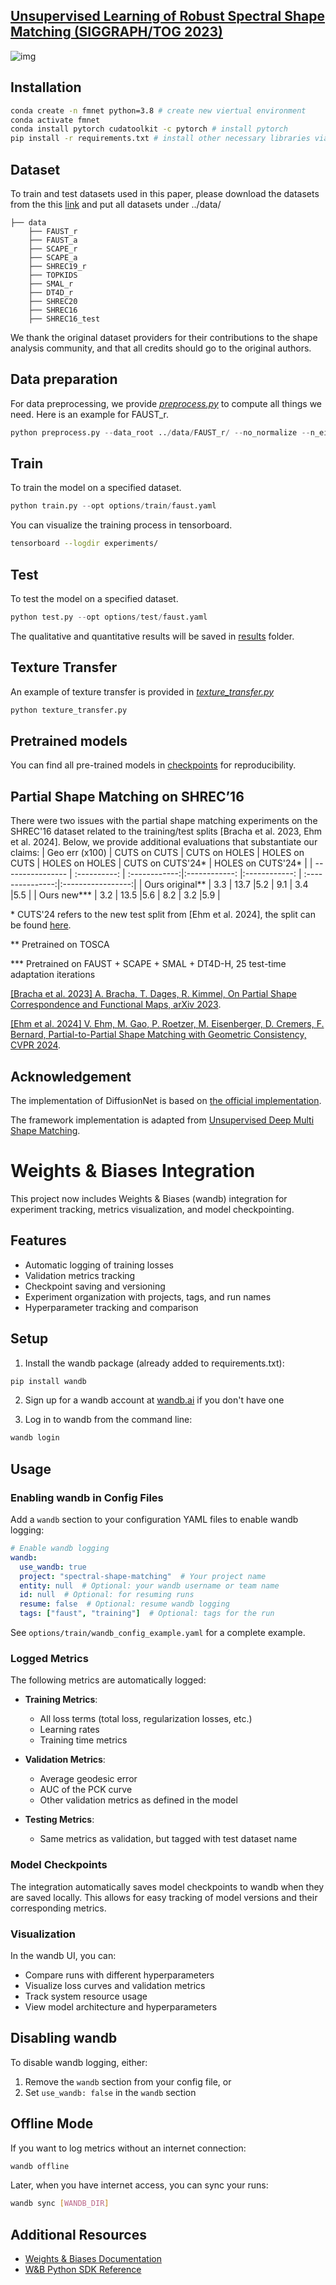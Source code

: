 ## [Unsupervised Learning of Robust Spectral Shape Matching (SIGGRAPH/TOG 2023)](https://dongliangcao.github.io/urssm/)
![img](figures/teaser.jpg)

## Installation
```bash 
conda create -n fmnet python=3.8 # create new viertual environment
conda activate fmnet
conda install pytorch cudatoolkit -c pytorch # install pytorch
pip install -r requirements.txt # install other necessary libraries via pip
```

## Dataset
To train and test datasets used in this paper, please download the datasets from the this [link](https://drive.google.com/file/d/1zbBs3NjUIBBmVebw38MC1nhu_Tpgn1gr/view?usp=share_link) and put all datasets under ../data/
```Shell
├── data
    ├── FAUST_r
    ├── FAUST_a
    ├── SCAPE_r
    ├── SCAPE_a
    ├── SHREC19_r
    ├── TOPKIDS
    ├── SMAL_r
    ├── DT4D_r
    ├── SHREC20
    ├── SHREC16
    ├── SHREC16_test
```
We thank the original dataset providers for their contributions to the shape analysis community, and that all credits should go to the original authors.

## Data preparation
For data preprocessing, we provide *[preprocess.py](preprocess.py)* to compute all things we need.
Here is an example for FAUST_r.
```python
python preprocess.py --data_root ../data/FAUST_r/ --no_normalize --n_eig 200
```

## Train
To train the model on a specified dataset.
```python
python train.py --opt options/train/faust.yaml 
```
You can visualize the training process in tensorboard.
```bash
tensorboard --logdir experiments/
```

## Test
To test the model on a specified dataset.
```python
python test.py --opt options/test/faust.yaml 
```
The qualitative and quantitative results will be saved in [results](results) folder.

## Texture Transfer
An example of texture transfer is provided in *[texture_transfer.py](texture_transfer.py)*
```python
python texture_transfer.py
```

## Pretrained models
You can find all pre-trained models in [checkpoints](checkpoints) for reproducibility.

## Partial Shape Matching on SHREC’16
There were two issues with the partial shape matching experiments on the SHREC'16 dataset related to the training/test splits [Bracha et al. 2023, Ehm et al. 2024]. Below, we provide additional evaluations that substantiate our claims:
| Geo err (x100)    | CUTS on CUTS | CUTS on HOLES | HOLES on CUTS | HOLES on HOLES | CUTS on CUTS'24* | HOLES on CUTS'24* |
| ----------------  | :----------: | :------------:|:------------: |:------------:  | :---------------:|:-----------------:|
| Ours original**   |   3.3        | 13.7          |5.2            |  9.1           | 3.4              |5.5                |
| Ours new***       |   3.2        | 13.5          |5.6            |  8.2           | 3.2              |5.9                |

\*   CUTS'24 refers to the new test split from [Ehm et al. 2024], the split can be found [here](https://github.com/vikiehm/geometrically-consistent-partial-partial-shape-matching/tree/main/CUTS24).

**  Pretrained on TOSCA

*** Pretrained on FAUST + SCAPE + SMAL + DT4D-H, 25 test-time adaptation iterations

[[Bracha et al. 2023] A. Bracha, T. Dages, R. Kimmel, On Partial Shape Correspondence and Functional Maps, arXiv 2023](https://arxiv.org/abs/2310.14692).

[[Ehm et al. 2024] V. Ehm, M. Gao, P. Roetzer, M. Eisenberger, D. Cremers, F. Bernard, Partial-to-Partial Shape Matching with Geometric Consistency, CVPR 2024](https://arxiv.org/abs/2404.12209).


## Acknowledgement
The implementation of DiffusionNet is based on [the official implementation](https://github.com/nmwsharp/diffusion-net).

The framework implementation is adapted from [Unsupervised Deep Multi Shape Matching](https://github.com/dongliangcao/Unsupervised-Deep-Multi-Shape-Matching).

# Weights & Biases Integration

This project now includes Weights & Biases (wandb) integration for experiment tracking, metrics visualization, and model checkpointing.

## Features

- Automatic logging of training losses
- Validation metrics tracking
- Checkpoint saving and versioning
- Experiment organization with projects, tags, and run names
- Hyperparameter tracking and comparison

## Setup

1. Install the wandb package (already added to requirements.txt):
```bash
pip install wandb
```

2. Sign up for a wandb account at [wandb.ai](https://wandb.ai) if you don't have one

3. Log in to wandb from the command line:
```bash
wandb login
```

## Usage

### Enabling wandb in Config Files

Add a `wandb` section to your configuration YAML files to enable wandb logging:

```yaml
# Enable wandb logging
wandb:
  use_wandb: true
  project: "spectral-shape-matching"  # Your project name
  entity: null  # Optional: your wandb username or team name
  id: null  # Optional: for resuming runs
  resume: false  # Optional: resume wandb logging
  tags: ["faust", "training"]  # Optional: tags for the run
```

See `options/train/wandb_config_example.yaml` for a complete example.

### Logged Metrics

The following metrics are automatically logged:

- **Training Metrics**:
  - All loss terms (total loss, regularization losses, etc.)
  - Learning rates
  - Training time metrics
  
- **Validation Metrics**:
  - Average geodesic error
  - AUC of the PCK curve
  - Other validation metrics as defined in the model

- **Testing Metrics**:
  - Same metrics as validation, but tagged with test dataset name

### Model Checkpoints

The integration automatically saves model checkpoints to wandb when they are saved locally. This allows for easy tracking of model versions and their corresponding metrics.

### Visualization

In the wandb UI, you can:
- Compare runs with different hyperparameters
- Visualize loss curves and validation metrics
- Track system resource usage
- View model architecture and hyperparameters

## Disabling wandb

To disable wandb logging, either:

1. Remove the `wandb` section from your config file, or
2. Set `use_wandb: false` in the `wandb` section

## Offline Mode

If you want to log metrics without an internet connection:

```bash
wandb offline
```

Later, when you have internet access, you can sync your runs:

```bash
wandb sync [WANDB_DIR]
```

## Additional Resources

- [Weights & Biases Documentation](https://docs.wandb.ai/)
- [W&B Python SDK Reference](https://docs.wandb.ai/ref/python)